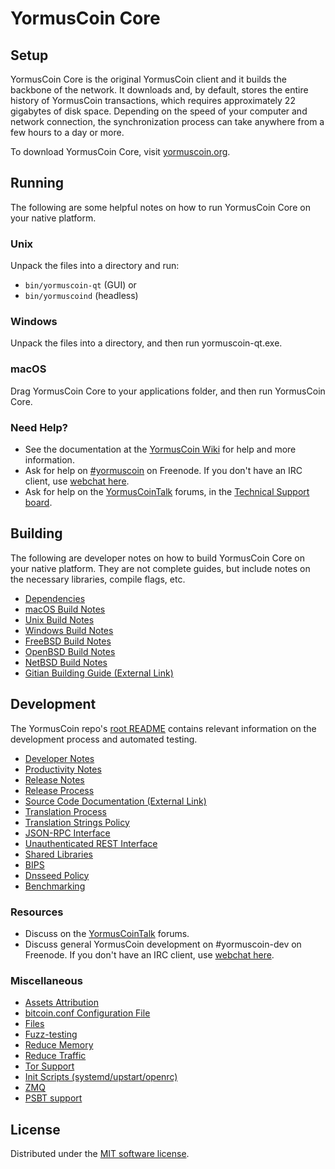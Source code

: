 YormusCoin Core
=============

Setup
---------------------
YormusCoin Core is the original YormusCoin client and it builds the backbone of the network. It downloads and, by default, stores the entire history of YormusCoin transactions, which requires approximately 22 gigabytes of disk space. Depending on the speed of your computer and network connection, the synchronization process can take anywhere from a few hours to a day or more.

To download YormusCoin Core, visit [yormuscoin.org](/).

Running
---------------------
The following are some helpful notes on how to run YormusCoin Core on your native platform.

### Unix

Unpack the files into a directory and run:

- `bin/yormuscoin-qt` (GUI) or
- `bin/yormuscoind` (headless)

### Windows

Unpack the files into a directory, and then run yormuscoin-qt.exe.

### macOS

Drag YormusCoin Core to your applications folder, and then run YormusCoin Core.

### Need Help?

* See the documentation at the [YormusCoin Wiki](https://yormuscoin.info/) for help and more information.
* Ask for help on [#yormuscoin](https://webchat.freenode.net/#yormuscoin) on Freenode. If you don't have an IRC client, use [webchat here](https://webchat.freenode.net/#yormuscoin).
* Ask for help on the [YormusCoinTalk](https://yormuscointalk.io/) forums, in the [Technical Support board](https://yormuscointalk.io/c/technical-support).

Building
---------------------
The following are developer notes on how to build YormusCoin Core on your native platform. They are not complete guides, but include notes on the necessary libraries, compile flags, etc.

- [Dependencies](dependencies.md)
- [macOS Build Notes](build-osx.md)
- [Unix Build Notes](build-unix.md)
- [Windows Build Notes](build-windows.md)
- [FreeBSD Build Notes](build-freebsd.md)
- [OpenBSD Build Notes](build-openbsd.md)
- [NetBSD Build Notes](build-netbsd.md)
- [Gitian Building Guide (External Link)](https://github.com/bitcoin-core/docs/blob/master/gitian-building.md)

Development
---------------------
The YormusCoin repo's [root README](/README.md) contains relevant information on the development process and automated testing.

- [Developer Notes](developer-notes.md)
- [Productivity Notes](productivity.md)
- [Release Notes](release-notes.md)
- [Release Process](release-process.md)
- [Source Code Documentation (External Link)](https://doxygen.bitcoincore.org/)
- [Translation Process](translation_process.md)
- [Translation Strings Policy](translation_strings_policy.md)
- [JSON-RPC Interface](JSON-RPC-interface.md)
- [Unauthenticated REST Interface](REST-interface.md)
- [Shared Libraries](shared-libraries.md)
- [BIPS](bips.md)
- [Dnsseed Policy](dnsseed-policy.md)
- [Benchmarking](benchmarking.md)

### Resources
* Discuss on the [YormusCoinTalk](https://yormuscointalk.io/) forums.
* Discuss general YormusCoin development on #yormuscoin-dev on Freenode. If you don't have an IRC client, use [webchat here](https://webchat.freenode.net/#yormuscoin-dev).

### Miscellaneous
- [Assets Attribution](assets-attribution.md)
- [bitcoin.conf Configuration File](bitcoin-conf.md)
- [Files](files.md)
- [Fuzz-testing](fuzzing.md)
- [Reduce Memory](reduce-memory.md)
- [Reduce Traffic](reduce-traffic.md)
- [Tor Support](tor.md)
- [Init Scripts (systemd/upstart/openrc)](init.md)
- [ZMQ](zmq.md)
- [PSBT support](psbt.md)

License
---------------------
Distributed under the [MIT software license](/COPYING).
